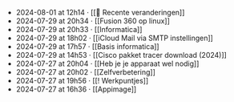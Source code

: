- 2024-08-01 at 12h14 · [[📂 Recente veranderingen]]
- 2024-07-29 at 20h34 · [[Fusion 360 op linux]]
- 2024-07-29 at 20h33 · [[Informatica]]
- 2024-07-29 at 18h02 · [[iCloud Mail via SMTP instellingen]]
- 2024-07-29 at 17h57 · [[Basis informatica]]
- 2024-07-29 at 14h53 · [[Cisco pakket tracer download (2024)]]
- 2024-07-27 at 20h04 · [[Heb je je apparaat wel nodig]]
- 2024-07-27 at 20h02 · [[Zelfverbetering]]
- 2024-07-27 at 19h56 · [[! Werkpuntjes]]
- 2024-07-27 at 16h36 · [[Appimage]]
